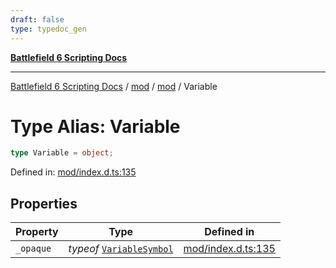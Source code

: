 ```yaml
---
draft: false
type: typedoc_gen
---
```


[**Battlefield 6 Scripting Docs**](../../../_index.md)

***

[Battlefield 6 Scripting Docs](../../../_index.md) / [mod](../../_index.md) / [mod](../_index.md) / Variable

# Type Alias: Variable

```ts
type Variable = object;
```

Defined in: [mod/index.d.ts:135](https://github.com/battlefield-portal-community/portal-docs/blob/6d87e21c5922a3efb03c634dbe98e5fe6e797672/generators/santiago/mod/index.d.ts#L135)

## Properties

| Property | Type | Defined in |
| ------ | ------ | ------ |
| <a id="_opaque"></a> `_opaque` | *typeof* [`VariableSymbol`](../VariableSymbol/_index.md) | [mod/index.d.ts:135](https://github.com/battlefield-portal-community/portal-docs/blob/6d87e21c5922a3efb03c634dbe98e5fe6e797672/generators/santiago/mod/index.d.ts#L135) |
